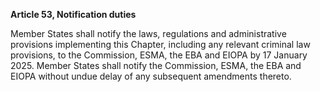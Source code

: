 **Article 53, Notification duties**

  


Member States shall notify the laws, regulations and administrative provisions implementing this Chapter, including any relevant criminal law provisions, to the Commission, ESMA, the EBA and EIOPA by 17 January 2025. Member States shall notify the Commission, ESMA, the EBA and EIOPA without undue delay of any subsequent amendments thereto.